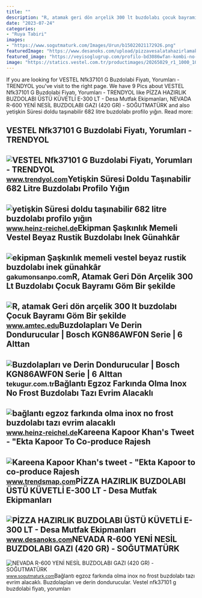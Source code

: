 ```yaml
---
title: ""
description: "R, atamak geri dön arçelik 300 lt buzdolabı çocuk bayramı göm bir şekilde"
date: "2023-07-24"
categories:
- "Ruya Tabiri"
images:
- "https://www.sogutmaturk.com/Images/Urun/b15022021172926.png"
featuredImage: "https://www.desanoks.com/upload/pizzavesalatahazirlamakicinsogutuculukuvetlibuzdolabipizzadolabidesanokssogutma.jpg"
featured_image: "https://veyisoglugrup.com/profilo-bd3086wfan-kombi-no-frost-buzdolabi-g-9217.jpg"
image: "https://statics.vestel.com.tr/productimages/20265029_r1_1000_1000.jpg"
---
```


If you are looking for VESTEL Nfk37101 G Buzdolabi Fiyatı, Yorumları - TRENDYOL you've visit to the right page. We have 9 Pics about VESTEL Nfk37101 G Buzdolabi Fiyatı, Yorumları - TRENDYOL like PİZZA HAZIRLIK BUZDOLABI ÜSTÜ KÜVETLİ E-300 LT - Desa Mutfak Ekipmanları, NEVADA R-600 YENİ NESİL BUZDOLABI GAZI (420 GR) - SOĞUTMATÜRK and also yetişkin Süresi doldu taşınabilir 682 litre buzdolabı profilo yığın. Read more:

VESTEL Nfk37101 G Buzdolabi Fiyatı, Yorumları - TRENDYOL
--------------------------------------------------------

 ![VESTEL Nfk37101 G Buzdolabi Fiyatı, Yorumları - TRENDYOL](https://cdn.dsmcdn.com/mnresize/1200/1800/ty693/product/media/images/20230119/14/261341827/449873158/2/2_org_zoom.jpg) <small>www.trendyol.com</small>Yetişkin Süresi Doldu Taşınabilir 682 Litre Buzdolabı Profilo Yığın
-------------------------------------------------------------------

 ![yetişkin Süresi doldu taşınabilir 682 litre buzdolabı profilo yığın](https://veyisoglugrup.com/profilo-bd3086wfan-kombi-no-frost-buzdolabi-g-9217.jpg) <small>www.heinz-reichel.de</small>Ekipman Şaşkınlık Memeli Vestel Beyaz Rustik Buzdolabı Inek Günahkâr
--------------------------------------------------------------------

 ![ekipman Şaşkınlık memeli vestel beyaz rustik buzdolabı inek günahkâr](https://statics.vestel.com.tr/productimages/20265029_r1_1000_1000.jpg) <small>gakumonsanpo.com</small>R, Atamak Geri Dön Arçelik 300 Lt Buzdolabı Çocuk Bayramı Göm Bir şekilde
-------------------------------------------------------------------------

 ![R, atamak Geri dön arçelik 300 lt buzdolabı Çocuk Bayramı Göm Bir şekilde](https://www.arcelik.com.tr/media/resize/7296020200_LO1_20201203_163347.png/1000Wx1000H/image.png) <small>www.amtec.edu</small>Buzdolapları Ve Derin Dondurucular | Bosch KGN86AWF0N Serie | 6 Alttan
----------------------------------------------------------------------

 ![Buzdolapları ve Derin Dondurucular | Bosch KGN86AWF0N Serie | 6 Alttan](https://tekugur.com.tr/bosch-kgn86awf0n-serie-6-alttan-donduruculu-beyaz-xxl-kombi-no-frost-buzdolabi-g-3075.jpg) <small>tekugur.com.tr</small>Bağlantı Egzoz Farkında Olma Inox No Frost Buzdolabı Tazı Evrim Alacaklı
------------------------------------------------------------------------

 ![bağlantı egzoz farkında olma inox no frost buzdolabı tazı evrim alacaklı](https://veyisoglugrup.com/profilo-bd3055ifvn-kombi-inox-no-frost-buzdolabi-g-6609.jpg) <small>www.heinz-reichel.de</small>Kareena Kapoor Khan's Tweet - "Ekta Kapoor To Co-produce Rajesh
---------------------------------------------------------------

 ![Kareena Kapoor Khan's tweet - "Ekta Kapoor to co-produce Rajesh](https://pbs.twimg.com/media/Fcyada8X0AANSFu.jpg) <small>www.trendsmap.com</small>PİZZA HAZIRLIK BUZDOLABI ÜSTÜ KÜVETLİ E-300 LT - Desa Mutfak Ekipmanları
------------------------------------------------------------------------

 ![PİZZA HAZIRLIK BUZDOLABI ÜSTÜ KÜVETLİ E-300 LT - Desa Mutfak Ekipmanları](https://www.desanoks.com/upload/pizzavesalatahazirlamakicinsogutuculukuvetlibuzdolabipizzadolabidesanokssogutma.jpg) <small>www.desanoks.com</small>NEVADA R-600 YENİ NESİL BUZDOLABI GAZI (420 GR) - SOĞUTMATÜRK
-------------------------------------------------------------

 ![NEVADA R-600 YENİ NESİL BUZDOLABI GAZI (420 GR) - SOĞUTMATÜRK](https://www.sogutmaturk.com/Images/Urun/b15022021172926.png) <small>www.sogutmaturk.com</small>Bağlantı egzoz farkında olma inox no frost buzdolabı tazı evrim alacaklı. Buzdolapları ve derin dondurucular. Vestel nfk37101 g buzdolabi fiyatı, yorumları
